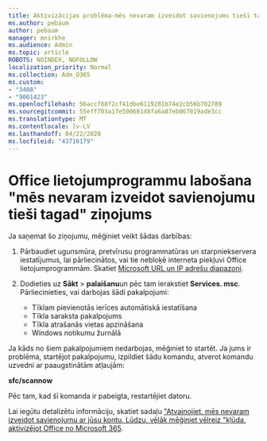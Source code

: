 ```yaml
---
title: Aktivizācijas problēma-mēs nevaram izveidot savienojumu tieši tagad
ms.author: pebaum
author: pebaum
manager: mnirkhe
ms.audience: Admin
ms.topic: article
ROBOTS: NOINDEX, NOFOLLOW
localization_priority: Normal
ms.collection: Adm_O365
ms.custom:
- "3408"
- "9001423"
ms.openlocfilehash: 56accf68f2cf41dbe6119281b74e2cb56b702789
ms.sourcegitcommit: 55eff703a17e500681d8fa6a87eb067019ade3cc
ms.translationtype: MT
ms.contentlocale: lv-LV
ms.lasthandoff: 04/22/2020
ms.locfileid: "43716179"
---
```

# <a name="fixing-the-office-apps-we-are-unable-to-connect-right-now-message"></a>Office lietojumprogrammu labošana "mēs nevaram izveidot savienojumu tieši tagad" ziņojums

Ja saņemat šo ziņojumu, mēģiniet veikt šādas darbības:

1. Pārbaudiet ugunsmūra, pretvīrusu programmatūras un starpniekservera iestatījumus, lai pārliecinātos, vai tie nebloķē interneta piekļuvi Office lietojumprogrammām. Skatiet [Microsoft URL un IP adrešu diapazoni](https://docs.microsoft.com/office365/enterprise/urls-and-ip-address-ranges).

2. Dodieties uz **Sākt** > **palaišanu**un pēc tam ierakstiet **Services. msc**. Pārliecinieties, vai darbojas šādi pakalpojumi:
    - Tīklam pievienotās ierīces automātiskā iestatīšana
    - Tīkla saraksta pakalpojums
    - Tīkla atrašanās vietas apzināšana
    - Windows notikumu žurnālā

Ja kāds no šiem pakalpojumiem nedarbojas, mēģiniet to startēt. Ja jums ir problēma, startējot pakalpojumu, izpildiet šādu komandu, atverot komandu uzvedni ar paaugstinātām atļaujām:

**sfc/scannow**

Pēc tam, kad šī komanda ir pabeigta, restartējiet datoru.

Lai iegūtu detalizētu informāciju, skatiet sadaļu ["Atvainojiet, mēs nevaram izveidot savienojumu ar jūsu kontu. Lūdzu, vēlāk mēģiniet vēlreiz "kļūda, aktivizējot Office no Microsoft 365](https://docs.microsoft.com/office/troubleshoot/activation-installation/issue-when-activate-office-from-office-365).